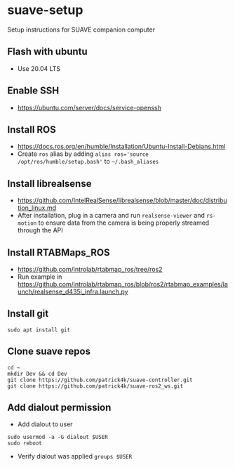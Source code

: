 # suave-setup
Setup instructions for SUAVE companion computer

## Flash with ubuntu
- Use 20.04 LTS

## Enable SSH
- https://ubuntu.com/server/docs/service-openssh

## Install ROS
- https://docs.ros.org/en/humble/Installation/Ubuntu-Install-Debians.html
- Create `ros` alias by adding `alias ros='source /opt/ros/humble/setup.bash'` to `~/.bash_aliases`

## Install librealsense
- https://github.com/IntelRealSense/librealsense/blob/master/doc/distribution_linux.md
- After installation, plug in a camera and run `realsense-viewer` and `rs-motion` to ensure data from the camera is being properly streamed through the API

## Install RTABMaps_ROS
- https://github.com/introlab/rtabmap_ros/tree/ros2
- Run example in https://github.com/introlab/rtabmap_ros/blob/ros2/rtabmap_examples/launch/realsense_d435i_infra.launch.py

## Install git
```
sudo apt install git
```

## Clone suave repos
```
cd ~
mkdir Dev && cd Dev
git clone https://github.com/patrick4k/suave-controller.git
git clone https://github.com/patrick4k/suave-ros2_ws.git
```

## Add dialout permission
- Add dialout to user
```
sudo usermod -a -G dialout $USER
sudo reboot
```
- Verify dialout was applied `groups $USER`
